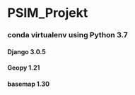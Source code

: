# PSIM_Projekt

### conda virtualenv using Python 3.7

#### Django 3.0.5
#### Geopy 1.21
#### basemap 1.30


